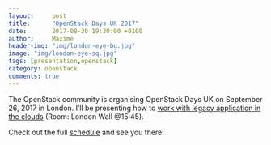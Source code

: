 ```yaml
---
layout:     post
title:      "OpenStack Days UK 2017"
date:       2017-08-30 19:30:00 +0100
author:     Maxime
header-img: "img/london-eye-bg.jpg"
image: "img/london-eye-sq.jpg"
tags: [presentation,openstack]
category: openstack
comments: true
---
```


The OpenStack community is organising OpenStack Days UK on September 26, 2017 in London. I’ll be presenting how to [work with legacy application in the clouds](https://openstackdays.uk/2017/?schedule=working-with-legacy-applications-in-the-clouds) (Room: London Wall @15:45).

Check out the full [schedule](https://openstackdays.uk/2017/#schedule) and see you there!
